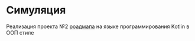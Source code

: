 <h1>Симуляция</h1>
<p>Реализация проекта №2 <a href="https://zhukovsd.github.io/java-backend-learning-course/projects/simulation/"> роадмапа</a> на языке программирования Kotlin в ООП стиле</p>
